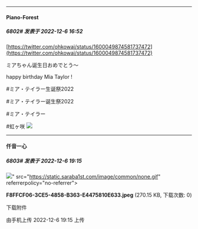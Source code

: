

*****

####  Piano-Forest  
##### 6802#       发表于 2022-12-6 16:52

[https://twitter.com/ohkowai/status/1600049874581737472](https://twitter.com/ohkowai/status/1600049874581737472)

ミアちゃん诞生日おめでとう〜

happy birthday Mia Taylor !

#ミア・テイラー生诞祭2022

#ミア・テイラー诞生祭2022

#ミア・テイラー

#虹ヶ咲
<img src="https://p.sda1.dev/8/257c1f1f9f5ee3fea7b2c725b3beceb8/20221206_165112.jpg" referrerpolicy="no-referrer">



*****

####  仟音一心  
##### 6803#       发表于 2022-12-6 19:15

<img src="https://img.saraba1st.com/forum/202212/06/191511b3gzepyyiz5kx5p3.jpeg" referrerpolicy="no-referrer">" src="https://static.saraba1st.com/image/common/none.gif" referrerpolicy="no-referrer">

<strong>F8FFCF06-3CE5-4858-B363-E4475810E633.jpeg</strong> (270.15 KB, 下载次数: 0)

下载附件

由手机上传
2022-12-6 19:15 上传

